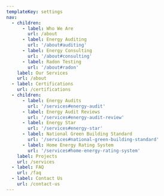 ```yaml
---
templateKey: settings
nav:
  - children:
      - label: Who We Are
        url: /about
      - label: Energy Auditing
        url: '/about#auditing'
      - label: Energy Consulting
        url: '/about#consulting'
      - label: Radon Testing
        url: '/about#radon'
    label: Our Services
    url: /about
  - label: Certifications
    url: /certifications
  - children:
      - label: Energy Audits
        url: '/services#energy-audit'
      - label: Energy Audit Reviews
        url: '/services#energy-audit-review'
      - label: Energy Star
        url: '/services#energy-star'
      - label: National Green Building Standard
        url: '/services#national-green-building-standard'
      - label: Home Energy Rating System
        url: '/services#home-energy-rating-system'
    label: Projects
    url: /services
  - label: FAQ
    url: /faq
  - label: Contact Us
    url: /contact-us
---
```

